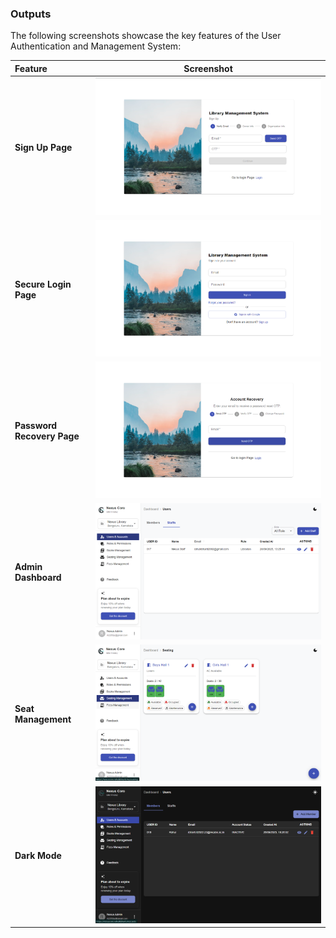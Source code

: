 ### Outputs

The following screenshots showcase the key features of the User Authentication and Management System:

| Feature                    |                                   Screenshot                                   |
| :------------------------- | :----------------------------------------------------------------------------: |
| **Sign Up Page**           |         ![Screenshot of the sign up page](./doc/output/sign%20up.png)          |
| **Secure Login Page**      |            ![Screenshot of the login page](./doc/output/login.png)             |
| **Password Recovery Page** | ![Screenshot of the password recovery page](./doc/output/account-recovery.png) |
| **Admin Dashboard**        |          ![Screenshot of the admin dashboard](./doc/output/users.png)          |
| **Seat Management**        |    ![Screenshot of the seat management](./doc/output/seat-managements.png)     |
| **Dark Mode**              |           ![Screenshot of the Dark Mode](./doc/output/dark-mode.png)           |
